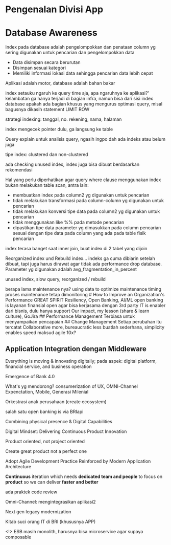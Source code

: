 # Pengenalan Divisi App

# Database Awareness
Index pada database adalah pengelompokkan dan penataan column yg sering digunakan untuk pencarian dan pengelompokkan data
- Data disimpan secara berurutan
- Disimpan sesuai kategori
- Memiliki informasi lokasi data sehingga pencarian data lebih cepat

Aplikasi adalah motor, database adalah bahan bakar

<?> index setauku ngaruh ke query time aja, apa ngaruhnya ke aplikasi?'

kelambatan ga hanya terjadi di bagian infra, namun bisa dari sisi index database

<?> apakah ada bagian khusus yang mengurus optimasi query, misal bagusnya dikasih statement LIMIT ROW

strategi indexing: tanggal, no. rekening, nama, halaman

index mengecek pointer dulu, ga langsung ke table

Query explain untuk analisis query, ngasih ingpo dah ada indeks atau belum juga

tipe index: clustered dan non-clustered

ada checking unused index, index juga bisa dibuat berdasarkan rekomendasi

Hal yang perlu diperhatikan agar query where clause menggunakan index bukan melakukan table scan, antra lain:
- membuatkan index pada column2 yg digunakan untuk pencarian
- tidak melakukan transformasi pada column-column yg digunakan untuk pencarian
- tidak melakukan konversi tipe data pada column2 yg digunakan untuk pencarian
- tidak menggunakan like %% pada metode pencarian
- dipastikan tipe data parameter yg dimasukkan pada column pencarian sesuai dengan tipe data pada column yang ada pada table fisik pencarian

index terasa banget saat inner join, buat index di 2 tabel yang dijoin

Reorganized index und Rebuild index... indeks ga cuma dibiarin setelah dibuat, tapi juga harus dirawat agar tidak ada performance drop database. Parameter
yg digunakan adalah avg_fragmentation_in_percent

unused index, slow query, reorganized / rebuild

<?> berapa lama maintenance nya?

<!> using data to optimize maintenance timing

proses maintenance tetap dimonitoring

# How to Improve an Organization's Performance

GREAT SPIRIT

Resiliency, Open Banking, AI/ML

open banking is layanan finansial open agar bisa kerjasama dengan 3rd party

IT is enabler dari bisnis, dulu hanya support

Our impact, my lesson (share & learn culture), GoJira

## Performance Management
Terbiasa untuk menyampaikan pencapaian

## Change Management
Setiap perubahan itu tercatat

Collaborative more, bureaucratic less 

buatlah sederhana, simplicity enables speed

<?> maksud agile 10x?

## Application Integration dengan Middleware

Everything is moving & innovating digitally; pada aspek: digital platform, financial service, and business operation

Emergence of Bank 4.0

What's yg mendorong? consumerization of UX, OMNI-Channel Expenctation, Mobile, Generasi Milenial

Orkestrasi anak perusahaan (create ecosystem)

salah satu open banking is via BRIapi

Combining physical presence & Digital Capabilities

Digital Mindset: Delivering Continuous Product Innovation

Product oriented, not project oriented

Create great product not a perfect one

Adopt Agile Development Practice Reinforced by Modern Application Architecture

**Continuous** iteration which needs **dedicated team and people** to focus on **product** so we can deliver **faster and better**

ada praktek code review

Omni-Channel: mengintegrasikan aplikasi2

Next gen legacy modernization

Kitab suci orang IT di BRI (khususnya APP)

<!> ESB masih monolith, harusnya bisa microservice agar supaya composable

